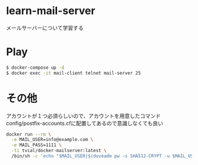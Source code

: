# learn-mail-server
メールサーバーについて学習する

# Play


```bash
$ docker-compose up -d
$ docker exec -it mail-client telnet mail-server 25
```

# その他
アカウントが１つ必須らしいので、アカウントを用意したコマンド
config/postfix-accounts.cfに配置してあるので意識しなくても良い
```bash
docker run --rm \
  -e MAIL_USER=info@example.com \
  -e MAIL_PASS=1111 \
  -ti tvial/docker-mailserver:latest \
  /bin/sh -c 'echo "$MAIL_USER|$(doveadm pw -s SHA512-CRYPT -u $MAIL_USER -p $MAIL_PASS)"'
```